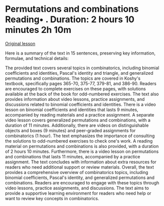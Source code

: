 # Permutations and combinations Reading• . Duration: 2 hours 10 minutes 2h 10m

[Original lesson](https://www.coursera.org/learn/uol-discrete-mathematics/supplement/SrkIZ/permutations-and-combinations)

Here is a summary of the text in 15 sentences, preserving key information, formulae, and technical details:

The provided text covers several topics in combinatorics, including binomial coefficients and identities, Pascal's identity and triangle, and generalized permutations and combinations. The topics are covered in Koshy's textbook, specifically pages 365-70, 375-77, 379-81, and 386-90. Readers are encouraged to complete exercises on these pages, with solutions available at the back of the book for odd-numbered exercises. The text also provides information about video lessons, practice assignments, and discussions related to binomial coefficients and identities. There is a video lesson on binomial coefficients and identities that lasts 9 minutes, accompanied by reading materials and a practice assignment. A separate video lesson covers generalized permutations and combinations, with a duration of 11 minutes. Additionally, there are videos on distinguishable objects and boxes (9 minutes) and peer-graded assignments for combinatorics (1 hour). The text emphasizes the importance of consulting the solutions to odd-numbered exercises to check one's work. A reading material on permutations and combinations is also provided, with a duration of 2 hours 10 minutes. Furthermore, there is a video lesson on permutations and combinations that lasts 11 minutes, accompanied by a practice assignment. The text concludes with information about extra resources for readers who need additional support or review materials. Overall, the text provides a comprehensive overview of combinatorics topics, including binomial coefficients, Pascal's identity, and generalized permutations and combinations. Readers are encouraged to engage with these topics through video lessons, practice assignments, and discussions. The text aims to provide a supportive learning environment for readers who need help or want to review key concepts in combinatorics.

